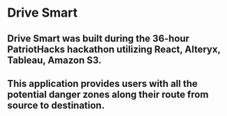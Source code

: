# Drive Smart

## Drive Smart was built during the 36-hour PatriotHacks hackathon utilizing React, Alteryx, Tableau, Amazon S3. 

## This application provides users with all the potential danger zones along their route from source to destination.
